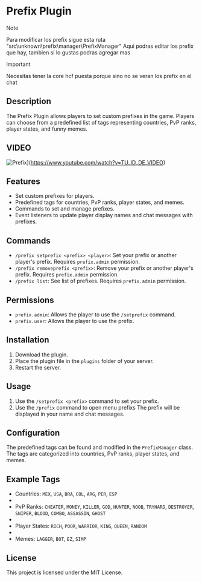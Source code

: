 # Prefix Plugin

> [!NOTE]
> Para modificar los prefix sigue esta ruta "src\unknown\prefix\manager\PrefixManager"
> Aqui podras editar los prefix que hay, tambien si lo gustas podras agregar mas

> [!IMPORTANT]
> Necesitas tener la core hcf puesta porque sino no se veran los prefix en el chat

## Description
The Prefix Plugin allows players to set custom prefixes in the game. Players can choose from a predefined list of tags representing countries, PvP ranks, player states, and funny memes.

## VIDEO
![Prefix](https://img.youtube.com/vi/TU_ID_DE_VIDEO/maxresdefault.jpg)](https://www.youtube.com/watch?v=TU_ID_DE_VIDEO)

## Features
- Set custom prefixes for players.
- Predefined tags for countries, PvP ranks, player states, and memes.
- Commands to set and manage prefixes.
- Event listeners to update player display names and chat messages with prefixes.

## Commands
- `/prefix setprefix <prefix> <player>`: Set your prefix or another player's prefix. Requires `prefix.admin` permission.
- `/prefix removeprefix <prefix>`: Remove your prefix or another player's prefix. Requires `prefix.admin` permission.
- `/prefix list`: See list of prefixes. Requires `prefix.admin` permission.

## Permissions
- `prefix.admin`: Allows the player to use the `/setprefix` command.
- `prefix.user`: Allows the player to use the prefix.

## Installation
1. Download the plugin.
2. Place the plugin file in the `plugins` folder of your server.
3. Restart the server.

## Usage
1. Use the `/setprefix <prefix>` command to set your prefix.
2. Use the `/prefix` command to open menu prefixs
   The prefix will be displayed in your name and chat messages.

## Configuration
The predefined tags can be found and modified in the `PrefixManager` class. The tags are categorized into countries, PvP ranks, player states, and memes.

## Example Tags
- Countries: `MEX`, `USA`, `BRA`, `COL`, `ARG`, `PER`, `ESP`
-
- PvP Ranks: `CHEATER`, `MONEY`, `KILLER`, `GOD`, `HUNTER`, `NOOB`, `TRYHARD`, `DESTROYER`, `SNIPER`, `BLOOD`, `COMBO`, `ASSASSIN`, `GHOST`
-
- Player States: `RICH`, `POOR`, `WARRIOR`, `KING`, `QUEEN`, `RANDOM`
-
- Memes: `LAGGER`, `BOT`, `EZ`, `SIMP`

## License
This project is licensed under the MIT License.
